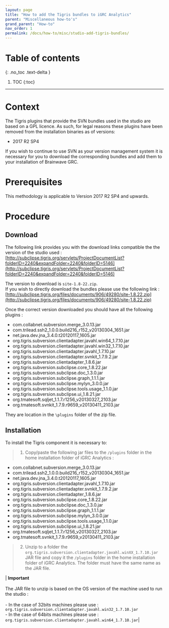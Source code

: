 ```yaml
---
layout: page
title: "How to add the Tigris bundles to iGRC Analytics"
parent: "Miscellaneous how-to's"
grand_parent: "How-to"
nav_order: 1
permalink: /docs/how-to/misc/studio-add-tigris-bundles/
---
```


# Table of contents
{: .no_toc .text-delta }

1. TOC
{:toc}
---

# Context

The Tigris plugins that provide the SVN bundles used in the studio are based on a GPL licence. As such, for legal reasons these plugins have been removed from the installation binaries as of versions:

- 2017 R2 SP4

If you wish to continue to use SVN as your version management system it is necessary for you to download the corresponding bundles and add them to your installation of Brainwave GRC.

# Prerequisites

This methodology is applicable to Version 2017 R2 SP4 and upwards.

# Procedure

## Download

The following link provides you with the download links compatible the the version of the studio used :   
[http://subclipse.tigris.org/servlets/ProjectDocumentList?folderID=2240&expandFolder=2240&folderID=5146](http://subclipse.tigris.org/servlets/ProjectDocumentList?folderID=2240&expandFolder=2240&folderID=5146)   

The version to download is `site-1.8-22.zip`.   
If you wish to directly download the bundles please use the following link :   
[http://subclipse.tigris.org/files/documents/906/49280/site-1.8.22.zip](http://subclipse.tigris.org/files/documents/906/49280/site-1.8.22.zip)

Once the correct version downloaded you should have all the following plugins :

- com.collabnet.subversion.merge\_3.0.13.jar
- com.trilead.ssh2\_1.0.0.build216\_r152\_v20130304\_1651.jar
- net.java.dev.jna\_3.4.0.t20120117\_1605.jar
- org.tigris.subversion.clientadapter.javahl.win64\_1.7.10.jar
- org.tigris.subversion.clientadapter.javahl.win32\_1.7.10.jar
- org.tigris.subversion.clientadapter.javahl\_1.7.10.jar
- org.tigris.subversion.clientadapter.svnkit\_1.7.9.2.jar
- org.tigris.subversion.clientadapter\_1.8.6.jar
- org.tigris.subversion.subclipse.core\_1.8.22.jar
- org.tigris.subversion.subclipse.doc\_1.3.0.jar
- org.tigris.subversion.subclipse.graph\_1.1.1.jar
- org.tigris.subversion.subclipse.mylyn\_3.0.0.jar
- org.tigris.subversion.subclipse.tools.usage\_1.1.0.jar
- org.tigris.subversion.subclipse.ui\_1.8.21.jar
- org.tmatesoft.sqljet\_1.1.7.r1256\_v20130327\_2103.jar
- org.tmatesoft.svnkit\_1.7.9.r9659\_v20130411\_2103.jar

They are location in the `\plugins` folder of the zip file.

## Installation

To install the Tigris component it is necessary to:

> 1) Copy/paste the following jar files to the `/plugins` folder in the home installation folder of iGRC Analytics :

- com.collabnet.subversion.merge\_3.0.13.jar
- com.trilead.ssh2\_1.0.0.build216\_r152\_v20130304\_1651.jar
- net.java.dev.jna\_3.4.0.t20120117\_1605.jar
- org.tigris.subversion.clientadapter.javahl\_1.7.10.jar
- org.tigris.subversion.clientadapter.svnkit\_1.7.9.2.jar
- org.tigris.subversion.clientadapter\_1.8.6.jar
- org.tigris.subversion.subclipse.core\_1.8.22.jar
- org.tigris.subversion.subclipse.doc\_1.3.0.jar
- org.tigris.subversion.subclipse.graph\_1.1.1.jar
- org.tigris.subversion.subclipse.mylyn\_3.0.0.jar
- org.tigris.subversion.subclipse.tools.usage\_1.1.0.jar
- org.tigris.subversion.subclipse.ui\_1.8.21.jar
- org.tmatesoft.sqljet\_1.1.7.r1256\_v20130327\_2103.jar
- org.tmatesoft.svnkit\_1.7.9.r9659\_v20130411\_2103.jar

> 2) Unzip to a folder the `org.tigris.subversion.clientadapter.javahl.winXX_1.7.10.jar` JAR file and copy it the `/plugins` folder in the home installation folder of iGRC Analytics. The folder must have the same name as the JAR file.


| **Important** <br><br> The JAR file to unzip is based on the OS version of the machine used to run the studio :<br><br>- In the case of 32bits machines please use : `org.tigris.subversion.clientadapter.javahl.win32_1.7.10.jar`<br>- In the case of 64bits machines please use : `org.tigris.subversion.clientadapter.javahl.win64_1.7.10.jar`|
